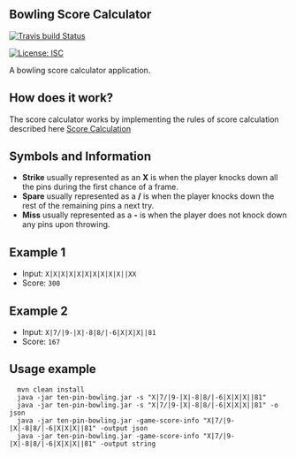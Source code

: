 ## Bowling Score Calculator 

[![Travis build Status](https://travis-ci.org/Vaisman/ten-pin-bowling.svg?branch=master)](https://travis-ci.org/Vaisman/ten-pin-bowling)

[![License: ISC](https://img.shields.io/badge/License-MIT-blue.svg)](https://opensource.org/licenses/ISC)

A bowling score calculator application.

## How does it work?

The score calculator works by implementing the rules of score calculation described here [Score Calculation](https://slocums.homestead.com/gamescore.html)

## Symbols and Information
  * **Strike** usually represented as an **X** is when the player knocks down all the pins during the first chance of a frame.
  * **Spare** usually represented as a **/** is when the player knocks down the rest of the remaining pins a next try.
  * **Miss** usually represented as a **-** is when the player does not knock down any pins upon throwing.

## Example 1
 * Input:  ```X|X|X|X|X|X|X|X|X|X||XX ```
 * Score:  ```300 ```
 
## Example 2
  * Input:  ```X|7/|9-|X|-8|8/|-6|X|X|X||81 ```
  * Score:  ```167```
 
## Usage example
 ```
   mvn clean install
   java -jar ten-pin-bowling.jar -s "X|7/|9-|X|-8|8/|-6|X|X|X||81"
   java -jar ten-pin-bowling.jar -s "X|7/|9-|X|-8|8/|-6|X|X|X||81" -o json
   java -jar ten-pin-bowling.jar -game-score-info "X|7/|9-|X|-8|8/|-6|X|X|X||81" -output json
   java -jar ten-pin-bowling.jar -game-score-info "X|7/|9-|X|-8|8/|-6|X|X|X||81" -output string
 ```

